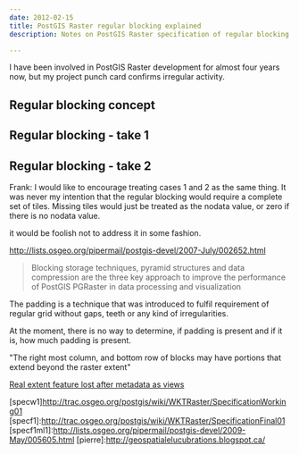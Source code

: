 ```yaml
---
date: 2012-02-15
title: PostGIS Raster regular blocking explained
description: Notes on PostGIS Raster specification of regular blocking

---
```


I have been involved in PostGIS Raster development for almost four years now,
but my project punch card confirms irregular activity.


## Regular blocking concept



## Regular blocking - take 1

## Regular blocking - take 2

Frank: 
I would like to encourage treating cases 1 and 2 as the same thing.
It was never my intention that the regular blocking would require a
complete set of tiles.   Missing tiles would just be treated as the
nodata value, or zero if there is no nodata value.


it would be foolish not to address it in some fashion.  

http://lists.osgeo.org/pipermail/postgis-devel/2007-July/002652.html
> Blocking storage techniques, pyramid structures and data compression
> are the three key approach to improve the performance of PostGIS
> PGRaster in data processing and visualization

The padding is a technique that was introduced to fulfil requirement of regular
grid without gaps, teeth or any kind of irregularities.

At the moment, there is no way to determine, if padding is present
and if it is, how much padding is present.

"The right most column, and bottom row of blocks may have portions that extend beyond the raster extent"

[Real extent feature lost after metadata as views][2122]

[2122ml1]:http://lists.osgeo.org/pipermail/postgis-devel/2012-November/022915.html
[2122ml2]:http://lists.osgeo.org/pipermail/postgis-devel/2012-December/023111.html
[2122ml3]:http://lists.osgeo.org/pipermail/postgis-devel/2012-December/023135.html
[2122]:http://trac.osgeo.org/postgis/ticket/2122
[specw1ml1]:http://lists.osgeo.org/pipermail/postgis-devel/2009-March/005091.html
[specw1]http://trac.osgeo.org/postgis/wiki/WKTRaster/SpecificationWorking01
[specf1]:http://trac.osgeo.org/postgis/wiki/WKTRaster/SpecificationFinal01
[specf1ml1]:http://lists.osgeo.org/pipermail/postgis-devel/2009-May/005605.html
[pierre]:http://geospatialelucubrations.blogspot.ca/
